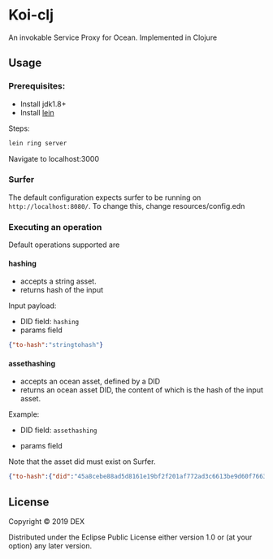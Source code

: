 # Koi-clj 

An invokable Service Proxy for Ocean. Implemented in Clojure

## Usage

### Prerequisites:

- Install jdk1.8+
- Install [lein](https://leiningen.org)
 
Steps:

``` bash 
lein ring server
```

Navigate to localhost:3000

### Surfer

The default configuration expects surfer to be running on `http://localhost:8080/`. To change this, change resources/config.edn

### Executing an operation

Default operations supported are

#### hashing

  - accepts a string asset.  
  - returns hash of the input

Input payload:
- DID field: `hashing` 
- params field
```json
{"to-hash":"stringtohash"}
```
  
#### assethashing

  - accepts an ocean asset, defined by a DID
  - returns an ocean asset DID, the content of which is the hash of the input asset.
  
Example:

- DID field: `assethashing` 

- params field

Note that the asset did must exist on Surfer.
 
```json
{"to-hash":{"did":"45a8cebe88ad5d8161e19bf2f201af772ad3c6613be9d60f7663a8c33646b203"}}
```

  

## License

Copyright © 2019 DEX

Distributed under the Eclipse Public License either version 1.0 or (at
your option) any later version.
